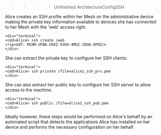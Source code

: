 >>>> Unfinished ArchitectureConfigSSH



Alice creates an SSH profile within her Mesh on the administrative device making the 
private key information available to devices she has connected to her Mesh with the 
'web' access right.


~~~~
<div="terminal">
<cmd>Alice> ssh create /web
<rsp>Udf: MCHM-UFBA-CK6Z-5VO4-4MU2-JDUA-XPOZ/n
</div>
~~~~

She can extract the private key to configure her SSH clients:


~~~~
<div="terminal">
<cmd>Alice> ssh private /file=alice1_ssh_prv.pem
</div>
~~~~

She can also extract her public key to configure her SSH server to allow access to 
the machine:


~~~~
<div="terminal">
<cmd>Alice> ssh public /file=alice1_ssh_pub.pem
</div>
~~~~

Ideally however, these steps would be performed on Alice's behalf by an automated script
that detects the applications Alice has installed on her device and performs the
necessary configuration on her behalf. 

